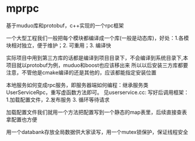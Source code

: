 # mprpc
基于muduo库和protobuf，c++实现的一个rpc框架


一个大型工程我们一般把每个模块都编译成一个库(一般是动态库)，好处：1.各模块相对独立，便于维护；2. 可重用；3. 编译快

实际项目中用到第三方库的话都是编译到项目目录下，不会编译到系统目录下,本项目就以protobuf为例，muduo和boost也应该移出来
所以以后安装三方库都要注意，不管他是cmake编译的还是其他的，应该都能指定安装位置


本地服务如何变成rpc服务，即服务器端如何编程：继承服务类UserServiceRpc，重写虚函数方法即可。
见userservice.cc: 写好后调用框架：1.加载配置文件，2.发布服务 3. 循环等待请求

加载配置文件我们就用一个方法把配置写到一个静态的map表里，后续直接查表拿配置也方便

用一个databank存放全局数据供大家读写，用一个mutex锁保护，保证线程安全
